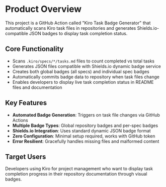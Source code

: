 # Product Overview

This project is a GitHub Action called "Kiro Task Badge Generator" that automatically scans Kiro task files in repositories and generates Shields.io-compatible JSON badges to display task completion status.

## Core Functionality

- Scans `.kiro/specs/*/tasks.md` files to count completed vs total tasks
- Generates JSON files compatible with Shields.io dynamic badge service
- Creates both global badges (all specs) and individual spec badges
- Automatically commits badge data to repository when task files change
- Enables developers to display live task completion status in README files and documentation

## Key Features

- **Automated Badge Generation**: Triggers on task file changes via GitHub Actions
- **Multiple Badge Types**: Global repository badges and per-spec badges
- **Shields.io Integration**: Uses standard dynamic JSON badge format
- **Zero Configuration**: Minimal setup required, works with GitHub token
- **Error Resilient**: Gracefully handles missing files and malformed content

## Target Users

Developers using Kiro for project management who want to display task completion progress in their repository documentation through visual badges.